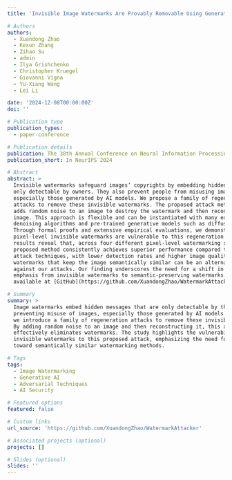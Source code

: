 ```yaml
---
title: 'Invisible Image Watermarks Are Provably Removable Using Generative AI'

# Authors
authors:
  - Xuandong Zhao
  - Kexun Zhang
  - Zihao Su
  - admin
  - Ilya Grishchenko
  - Christopher Kruegel
  - Giovanni Vigna
  - Yu-Xiang Wang
  - Lei Li

date: '2024-12-08T00:00:00Z'
doi: ''

# Publication type
publication_types:
  - paper-conference

# Publication details
publication: The 38th Annual Conference on Neural Information Processing Systems
publication_short: In NeurIPS 2024

# Abstract
abstract: >
  Invisible watermarks safeguard images’ copyrights by embedding hidden messages
  only detectable by owners. They also prevent people from misusing images,
  especially those generated by AI models. We propose a family of regeneration
  attacks to remove these invisible watermarks. The proposed attack method first
  adds random noise to an image to destroy the watermark and then reconstructs the
  image. This approach is flexible and can be instantiated with many existing image-
  denoising algorithms and pre-trained generative models such as diffusion models.
  Through formal proofs and extensive empirical evaluations, we demonstrate that
  pixel-level invisible watermarks are vulnerable to this regeneration attack. Our
  results reveal that, across four different pixel-level watermarking schemes, the
  proposed method consistently achieves superior performance compared to existing
  attack techniques, with lower detection rates and higher image quality. However,
  watermarks that keep the image semantically similar can be an alternative defense
  against our attacks. Our finding underscores the need for a shift in research/industry
  emphasis from invisible watermarks to semantic-preserving watermarks. Code is
  available at [GitHub](https://github.com/XuandongZhao/WatermarkAttacker).

# Summary
summary: >
  Image watermarks embed hidden messages that are only detectable by the owners, 
  preventing misuse of images, especially those generated by AI models. In this paper 
  we introduce a family of regeneration attacks to remove these invisible watermarks. 
  By adding random noise to an image and then reconstructing it, this approach 
  effectively eliminates watermarks. The study highlights the vulnerability of all 
  invisible watermarks to this proposed attack, emphasizing the need for a shift 
  toward semantically similar watermarking methods.

# Tags
tags:
  - Image Watermarking
  - Generative AI
  - Adversarial Techniques
  - AI Security

# Featured options
featured: false

# Custom links
url_source: 'https://github.com/XuandongZhao/WatermarkAttacker'

# Associated projects (optional)
projects: []

# Slides (optional)
slides: ''
---
```

